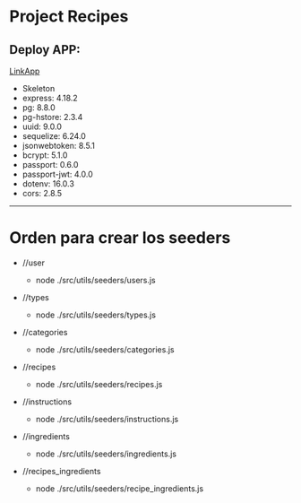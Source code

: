 # Project Recipes 

## Deploy APP:
[LinkApp](#)

- Skeleton
- express: 4.18.2
- pg: 8.8.0
- pg-hstore: 2.3.4
- uuid: 9.0.0
- sequelize: 6.24.0
- jsonwebtoken: 8.5.1
- bcrypt: 5.1.0
- passport: 0.6.0
- passport-jwt: 4.0.0
- dotenv: 16.0.3
- cors: 2.8.5

---

# Orden para crear los seeders
- //user 
  - node ./src/utils/seeders/users.js

- //types 
  - node ./src/utils/seeders/types.js 

- //categories 
  - node ./src/utils/seeders/categories.js 

- //recipes 
  - node ./src/utils/seeders/recipes.js 

- //instructions 
  - node ./src/utils/seeders/instructions.js

- //ingredients 
  - node ./src/utils/seeders/ingredients.js 

- //recipes_ingredients 
  - node ./src/utils/seeders/recipe_ingredients.js 